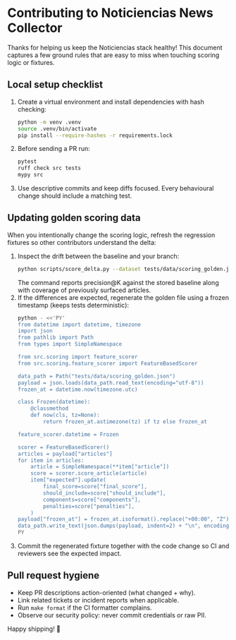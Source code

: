 # Contributing to Noticiencias News Collector

Thanks for helping us keep the Noticiencias stack healthy! This document captures a few ground rules that are easy to miss when touching scoring logic or fixtures.

## Local setup checklist

1. Create a virtual environment and install dependencies with hash checking:
   ```bash
   python -m venv .venv
   source .venv/bin/activate
   pip install --require-hashes -r requirements.lock
   ```
2. Before sending a PR run:
   ```bash
   pytest
   ruff check src tests
   mypy src
   ```
3. Use descriptive commits and keep diffs focused. Every behavioural change should include a matching test.

## Updating golden scoring data

When you intentionally change the scoring logic, refresh the regression fixtures so other contributors understand the delta:

1. Inspect the drift between the baseline and your branch:
   ```bash
   python scripts/score_delta.py --dataset tests/data/scoring_golden.json
   ```
   The command reports precision@K against the stored baseline along with coverage of previously surfaced articles.
2. If the differences are expected, regenerate the golden file using a frozen timestamp (keeps tests deterministic):
   ```bash
   python - <<'PY'
   from datetime import datetime, timezone
   import json
   from pathlib import Path
   from types import SimpleNamespace

   from src.scoring import feature_scorer
   from src.scoring.feature_scorer import FeatureBasedScorer

   data_path = Path("tests/data/scoring_golden.json")
   payload = json.loads(data_path.read_text(encoding="utf-8"))
   frozen_at = datetime.now(timezone.utc)

   class Frozen(datetime):
       @classmethod
       def now(cls, tz=None):
           return frozen_at.astimezone(tz) if tz else frozen_at

   feature_scorer.datetime = Frozen

   scorer = FeatureBasedScorer()
   articles = payload["articles"]
   for item in articles:
       article = SimpleNamespace(**item["article"])
       score = scorer.score_article(article)
       item["expected"].update(
           final_score=score["final_score"],
           should_include=score["should_include"],
           components=score["components"],
           penalties=score["penalties"],
       )
   payload["frozen_at"] = frozen_at.isoformat().replace("+00:00", "Z")
   data_path.write_text(json.dumps(payload, indent=2) + "\n", encoding="utf-8")
   PY
   ```
3. Commit the regenerated fixture together with the code change so CI and reviewers see the expected impact.

## Pull request hygiene

- Keep PR descriptions action-oriented (what changed + why).
- Link related tickets or incident reports when applicable.
- Run `make format` if the CI formatter complains.
- Observe our security policy: never commit credentials or raw PII.

Happy shipping! 🚀
